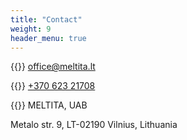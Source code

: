 ```yaml
---
title: "Contact"
weight: 9
header_menu: true
---
```


{{<icon class="fa fa-at">}}&nbsp;[office@meltita.lt](mailto:office@meltita.lt)

{{<icon class="fa fa-phone">}}&nbsp;[+370 623 21708](tel:+37062321708)

{{<icon class="fa fa-envelope">}}&nbsp;MELTITA, UAB

Metalo str. 9, LT-02190 Vilnius, Lithuania
